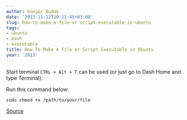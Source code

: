 ```yaml
---
author: Güngör Budak
date: '2013-11-12T10:11:45+03:00'
slug: how-to-make-a-file-or-script-executable-in-ubuntu
tags:
- ubuntu
- bash
- executable
title: How To Make A File or Script Executable in Ubuntu
year: '2013'
---
```


Start terminal `CTRL + Alt + T` can be used (or just go to Dash Home and type Terminal):

Run this command below:

    sudo chmod +x /path/to/your/file

[Source](http://ma65p.wordpress.com/2008/08/04/how-to-make-a-file-executable-in-ubuntu/)

